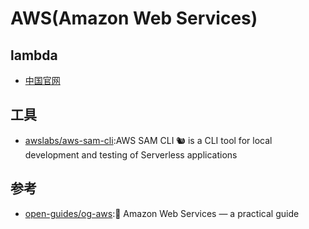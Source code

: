 # AWS(Amazon Web Services)

## lambda

* [中国官网](https://amazonaws-china.com/cn/)

## 工具

* [awslabs/aws-sam-cli](https://github.com/awslabs/aws-sam-cli):AWS SAM CLI 🐿 is a CLI tool for local development and testing of Serverless applications

## 参考

* [open-guides/og-aws](https://github.com/open-guides/og-aws):📙 Amazon Web Services — a practical guide
